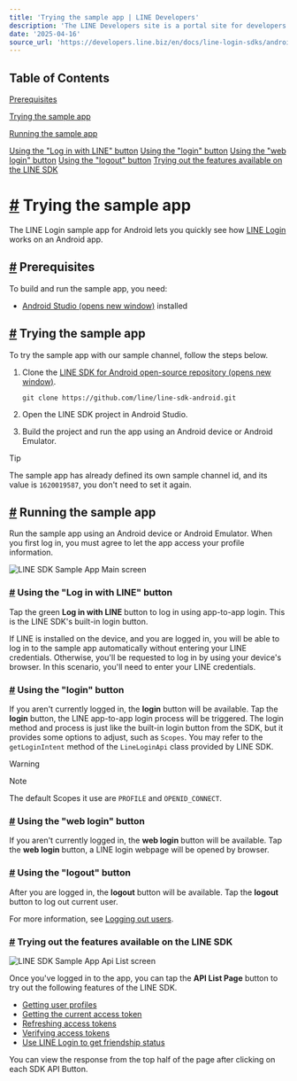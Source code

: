 ```yaml
---
title: 'Trying the sample app | LINE Developers'
description: 'The LINE Developers site is a portal site for developers. It contains documents and tools that will help you use our various developer products. Creating LINE Login and Messaging API applications and services has never been easier!'
date: '2025-04-16'
source_url: 'https://developers.line.biz/en/docs/line-login-sdks/android-sdk/try-line-login/'
---
```


## Table of Contents

[Prerequisites](#try-line-login-prerequisites)

[Trying the sample app](#try-sample-app)

[Running the sample app](#running-sample-app)

[Using the "Log in with LINE" button](#using-line-login-button) [Using the "login" button](#using-login-button) [Using the "web login" button](#using-web-login-button) [Using the "logout" button](#using-logout-button) [Trying out the features available on the LINE SDK](#trying-features-available-on-line-sdk)

# [#](#page-title) Trying the sample app

The LINE Login sample app for Android lets you quickly see how [LINE Login](../../../../en/docs/line-login/overview.md) works on an Android app.

## [#](#try-line-login-prerequisites) Prerequisites

To build and run the sample app, you need:

- [Android Studio (opens new window)](https://developer.android.com/studio) installed

## [#](#try-sample-app) Trying the sample app

To try the sample app with our sample channel, follow the steps below.

1. Clone the [LINE SDK for Android open-source repository (opens new window)](https://github.com/line/line-sdk-android).

    ```
    git clone https://github.com/line/line-sdk-android.git
    ```

2. Open the LINE SDK project in Android Studio.
3. Build the project and run the app using an Android device or Android Emulator.

Tip

The sample app has already defined its own sample channel id, and its value is `1620019587`, you don't need to set it again.

## [#](#running-sample-app) Running the sample app

Run the sample app using an Android device or Android Emulator. When you first log in, you must agree to let the app access your profile information.

![LINE SDK Sample App Main screen](/assets/img/line-sdk-sample-app-home-screen.a80ddccc.jpg)

### [#](#using-line-login-button) Using the "Log in with LINE" button

Tap the green **Log in with LINE** button to log in using app-to-app login. This is the LINE SDK's built-in login button.

If LINE is installed on the device, and you are logged in, you will be able to log in to the sample app automatically without entering your LINE credentials. Otherwise, you'll be requested to log in by using your device's browser. In this scenario, you'll need to enter your LINE credentials.

### [#](#using-login-button) Using the "login" button

If you aren't currently logged in, the **login** button will be available. Tap the **login** button, the LINE app-to-app login process will be triggered. The login method and process is just like the built-in login button from the SDK, but it provides some options to adjust, such as `Scopes`. You may refer to the `getLoginIntent` method of the `LineLoginApi` class provided by LINE SDK.

> [!warning]
> Note
>
> The default Scopes it use are `PROFILE` and `OPENID_CONNECT`.

### [#](#using-web-login-button) Using the "web login" button

If you aren't currently logged in, the **web login** button will be available. Tap the **web login** button, a LINE login webpage will be opened by browser.

### [#](#using-logout-button) Using the "logout" button

After you are logged in, the **logout** button will be available. Tap the **logout** button to log out current user.

For more information, see [Logging out users](../../../../en/docs/line-login-sdks/android-sdk/managing-users.md#logout).

### [#](#trying-features-available-on-line-sdk) Trying out the features available on the LINE SDK

![LINE SDK Sample App Api List screen](/assets/img/line-sdk-sample-app-api-list-screen.396f1759.jpg)

Once you've logged in to the app, you can tap the **API List Page** button to try out the following features of the LINE SDK.

- [Getting user profiles](../../../../en/docs/line-login-sdks/android-sdk/managing-users.md#get-profile)
- [Getting the current access token](../../../../en/docs/line-login-sdks/android-sdk/managing-access-tokens.md#get-current-token)
- [Refreshing access tokens](../../../../en/docs/line-login-sdks/android-sdk/managing-access-tokens.md#refresh-token)
- [Verifying access tokens](../../../../en/docs/line-login-sdks/android-sdk/managing-access-tokens.md#verify-access-token)
- [Use LINE Login to get friendship status](../../../../en/docs/line-login-sdks/android-sdk/link-a-bot.md#use-line-login-api)

You can view the response from the top half of the page after clicking on each SDK API Button.
